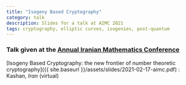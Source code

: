 ```yaml
---
title: "Isogeny Based Cryptography"
category: talk
description: Slides for a talk at AIMC 2021
tags: cryptography, elliptic curves, isogenies, post-quantum
---
```


### Talk given at the [Annual Iranian Mathematics Conference](https://aimc51.kashanu.ac.ir/)

[Isogeny Based Cryptography: the new frontier of number theoretic cryptography]({{ site.baseurl }}/assets/slides/2021-02-17-aimc.pdf)
: Kashan, *Iran* (virtual)
